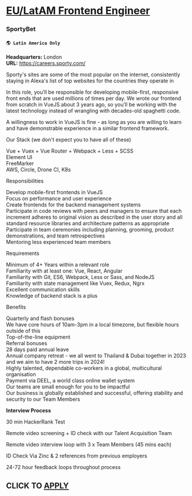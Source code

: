 # [EU/LatAM Frontend Engineer](https://www.remotewlb.com/apply/eu-latam-frontend-engineer)  
### SportyBet  
#### `🌎 Latin America Only`  

**Headquarters:** London  
**URL:** https://careers.sporty.com/

Sporty's sites are some of the most popular on the internet, consistently staying in Alexa's list of top websites for the countries they operate in  
  
In this role, you’ll be responsible for developing mobile-first, responsive front ends that are used millions of times per day. We wrote our frontend from scratch in VueJS about 3 years ago, so you’ll be working with the latest technology instead of wrangling with decades-old spaghetti code.  
  
A willingness to work in VueJS is fine - as long as you are willing to learn and have demonstrable experience in a similar frontend framework.  
  
Our Stack (we don't expect you to have all of these)  
  
Vue + Vuex + Vue Router + Webpack + Less + SCSS  
Element UI  
FreeMarker  
AWS, Circle, Drone CI, K8s  
  
Responsibilities  
  
Develop mobile-first frontends in VueJS  
Focus on performance and user experience  
Create frontends for the backend management systems  
Participate in code reviews with peers and managers to ensure that each increment adheres to original vision as described in the user story and all standard resource libraries and architecture patterns as appropriate  
Participate in team ceremonies including planning, grooming, product demonstrations, and team retrospectives  
Mentoring less experienced team members  
  
Requirements  
  
Minimum of 4+ Years within a relevant role  
Familiarity with at least one: Vue, React, Angular  
Familiarity with Git, ES6, Webpack, Less or Sass, and NodeJS  
Familiarity with state management like Vuex, Redux, Ngrx  
Excellent communication skills  
Knowledge of backend stack is a plus  
  
Benefits  
  
Quarterly and flash bonuses  
We have core hours of 10am-3pm in a local timezone, but flexible hours outside of this  
Top-of-the-line equipment  
Referral bonuses  
28 days paid annual leave  
Annual company retreat - we all went to Thailand & Dubai together in 2023 and we aim to have 2 more trips in 2024!  
Highly talented, dependable co-workers in a global, multicultural organisation  
Payment via DEEL, a world class online wallet system  
Our teams are small enough for you to be impactful  
Our business is globally established and successful, offering stability and security to our Team Members  
  
 **Interview Process**

  

30 min HackerRank Test

Remote video screening + ID check with our Talent Acquisition Team

Remote video interview loop with 3 x Team Members (45 mins each)

ID Check Via Zinc & 2 references from previous employers

24-72 hour feedback loops throughout process

  
## CLICK TO [APPLY](https://www.remotewlb.com/apply/eu-latam-frontend-engineer)


